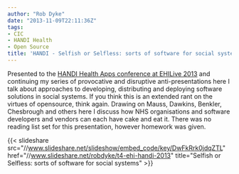```yaml
---
author: "Rob Dyke"
date: "2013-11-09T22:11:36Z"
tags:
- CIC
- HANDI Health
- Open Source
title: 'HANDI - Selfish or Selfless: sorts of software for social systems'
---
```

Presented to the [HANDI Health Apps conference at EHILive 2013](http://www.ehilive.co.uk/page.cfm/action=seminar/libID=1/libEntryID=77/listID=20) and continuing my series of provocative and disruptive anti-presentations here I talk about approaches to developing, distributing and deploying software solutions in social systems. If you think this is an extended rant on the virtues of opensource, think again. Drawing on Mauss, Dawkins, Benkler, Chesbrough and others here I discuss how NHS organisations and software developers and vendors can each have cake and eat it. There was no reading list set for this presentation, however homework was given.

{{< slideshare src="//www.slideshare.net/slideshow/embed_code/key/DwFkRrk0jdqZTL" href="//www.slideshare.net/robdyke/t4-ehi-handi-2013" title="Selfish or Selfless: sorts of software for social systems" >}}
